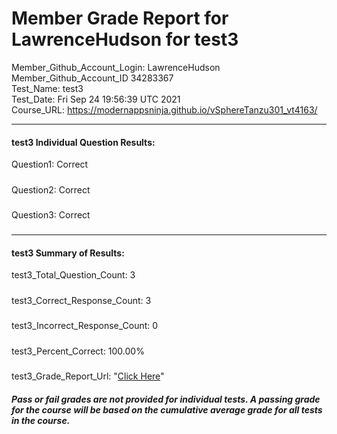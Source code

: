 # Member Grade Report for LawrenceHudson for test3  
   
Member_Github_Account_Login: LawrenceHudson  
Member_Github_Account_ID 34283367  
Test_Name: test3  
Test_Date: Fri Sep 24 19:56:39 UTC 2021  
Course_URL: https://modernappsninja.github.io/vSphereTanzu301_vt4163/  
   
---  
#### test3 Individual Question Results:  
Question1: Correct  
#####  
Question2: Correct  
#####  
Question3: Correct  
#####  
---  
#### test3 Summary of Results:  
test3_Total_Question_Count: 3  
#####  
test3_Correct_Response_Count: 3  
#####  
test3_Incorrect_Response_Count: 0  
#####  
test3_Percent_Correct: 100.00%  
#####  
test3_Grade_Report_Url: "[Click Here](https://github.com/modernappsninjas/LawrenceHudson/blob/main/static/userdata/courses/vSphereTanzu301_vt4163/grade_report.pr364.test3.md)"
##### Pass or fail grades are not provided for individual tests. A passing grade for the course will be based on the cumulative average grade for all tests in the course.  
